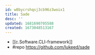```yaml
---
id: w8bycrshqsj3cb96z3woix1
title: Sade
desc: ''
updated: 1681690705588
created: 1673048513167
---
```


- [[c.Software.CLI-framework]]
- #repo https://github.com/lukeed/sade
